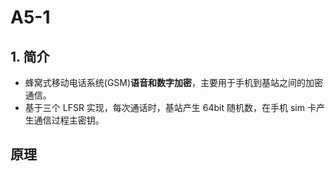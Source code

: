 # A5-1



## 1. 简介

- 蜂窝式移动电话系统(GSM)**语音和数字加密**，主要用于手机到基站之间的加密通信。
- 基于三个 LFSR 实现，每次通话时，基站产生 64bit 随机数，在手机 sim 卡产生通信过程主密钥。



## 原理



